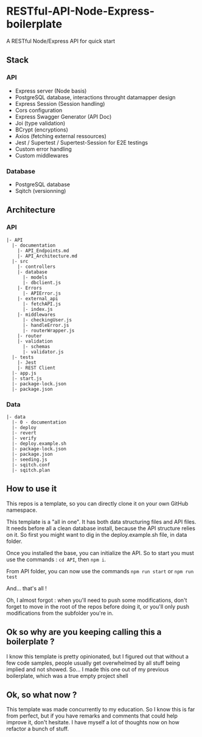 # RESTful-API-Node-Express-boilerplate
A RESTful Node/Express API for quick start

## Stack

### API
- Express server (Node basis)
- PostgreSQL database, interactions throught datamapper design
- Express Session (Session handling)
- Cors configuration
- Express Swagger Generator (API Doc)
- Joi (type validation)
- BCrypt (encryptions)
- Axios (fetching external ressources)
- Jest / Supertest / Supertest-Session for E2E testings
- Custom error handling
- Custom middlewares

### Database
- PostgreSQL database
- Sqitch (versionning)

## Architecture
### API
```
|- API
  |- documentation
    |- API_Endpoints.md
    |- API_Architecture.md
  |- src
    |- controllers
    |- database
      |- models
      |- dbclient.js
    |- Errors
      |- APIError.js
    |- external_api
      |- fetchAPI.js
      |- index.js
    |- middlewares
      |- checkingUser.js
      |- handleError.js
      |- routerWrapper.js
    |- router
    |- validation
      |- schemas
      |- validator.js
  |- tests
    |- Jest
    |- REST Client
  |- app.js
  |- start.js
  |- package-lock.json
  |- package.json

```

### Data
```
|- data
  |- 0 - documentation
  |- deploy
  |- revert
  |- verify
  |- deploy.example.sh
  |- package-lock.json
  |- package.json
  |- seeding.js
  |- sqitch.conf
  |- sqitch.plan
```

## How to use it
This repos is a template, so you can directly clone it on your own GitHub namespace.

This template is a "all in one". It has both data structuring files and API files.
It needs before all a clean database install, because the API structure relies on it.
So first you might want to dig in the deploy.example.sh file, in data folder.

Once you installed the base, you can initialize the API.
So to start you must use the commands :
```cd API```, then ```npm i```.

From API folder, you can now use the commands ```npm run start``` or ```npm run test```

And... that's all !

Oh, I almost forgot : when you'll need to push some modifications, don't forget to move in the root of the repos before doing it, or you'll only push modifications from the subfolder you're in.

## Ok so why are you keeping calling this a boilerplate ?
I know this template is pretty opinionated, but I figured out that without a few code samples, people usually get overwhelmed by all stuff being implied and not showed.
So... I made this one out of my previous boilerplate, which was a true empty project shell

## Ok, so what now ?
This template was made concurrently to my education.
So I know this is far from perfect, but if you have remarks and comments that could help improve it, don't hesitate.
I have myself a lot of thoughts now on how refactor a bunch of stuff.
